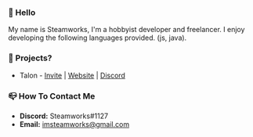 ### 👋 Hello
My name is Steamworks, I'm a hobbyist developer and freelancer. I enjoy developing the following languages provided. (js, java). 

### 🔭 Projects?
- Talon - [Invite](https://google.com) | [Website](https://google.com) | [Discord](https://discord.gg/)

### 📪 How To Contact Me
- **Discord:** Steamworks#1127
- **Email:** imsteamworks@gmail.com
